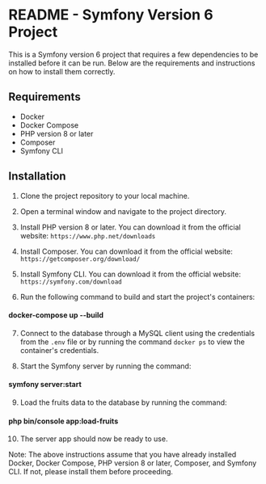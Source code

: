 # README - Symfony Version 6 Project

This is a Symfony version 6 project that requires a few dependencies to be installed before it can be run. Below are the requirements and instructions on how to install them correctly.

## Requirements

* Docker
* Docker Compose
* PHP version 8 or later
* Composer
* Symfony CLI

## Installation

1. Clone the project repository to your local machine.

2. Open a terminal window and navigate to the project directory.

3. Install PHP version 8 or later. You can download it from the official website: `https://www.php.net/downloads`

4. Install Composer. You can download it from the official website: `https://getcomposer.org/download/`

5. Install Symfony CLI. You can download it from the official website: `https://symfony.com/download`

6. Run the following command to build and start the project's containers:

#### docker-compose up --build


7. Connect to the database through a MySQL client using the credentials from the `.env` file or by running the command `docker ps` to view the container's credentials.

8. Start the Symfony server by running the command:

#### symfony server:start


9. Load the fruits data to the database by running the command:

#### php bin/console app:load-fruits


10. The server app should now be ready to use.

Note: The above instructions assume that you have already installed Docker, Docker Compose, PHP version 8 or later, Composer, and Symfony CLI. If not, please install them before proceeding.

